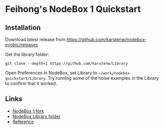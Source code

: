 # Feihong's NodeBox 1 Quickstart

## Installation

Download latest release from https://github.com/karstenw/nodebox-pyobjc/releases

Get the library folder:

    git clone --depth=1 https://github.com/karstenw/Library

Open Preferences in NodeBox, set Library to `~/work/nodebox-quickstart/Library`. Try running some of the noise examples in the Library to confirm that it worked.

## Links

- [NodeBox 1 fork](https://github.com/karstenw/nodebox-pyobjc)
- [NodeBox Library folder](https://github.com/karstenw/Library)
- [Reference](https://www.nodebox.net/code/index.php/Reference)
